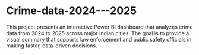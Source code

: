# Crime-data-2024---2025
This project presents an interactive Power BI dashboard that analyzes crime data from 2024 to 2025 across major Indian cities. The goal is to provide a visual summary that supports law enforcement and public safety officials in making faster, data-driven decisions.
